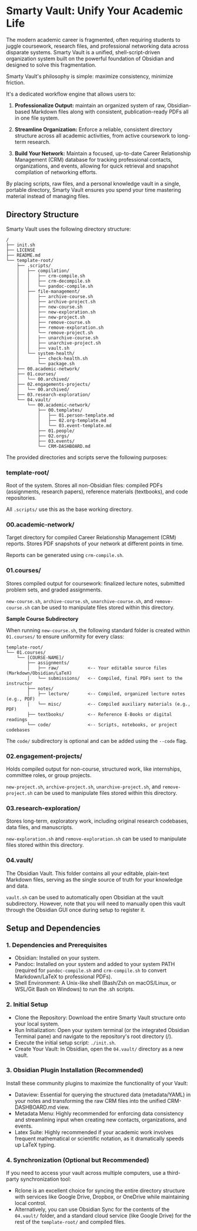# Smarty Vault: Unify Your Academic Life

The modern academic career is fragmented, often requiring students to juggle coursework, research files, and professional networking data across disparate systems. Smarty Vault is a unified, shell-script-driven organization system built on the powerful foundation of Obsidian and designed to solve this fragmentation.

Smarty Vault's philosophy is simple: maximize consistency, minimize friction.

It's a dedicated workflow engine that allows users to:

1. **Professionalize Output:** maintain an organized system of raw, Obsidian-based Markdown files along with consistent, publication-ready PDFs all in one file system.

2. **Streamline Organization:** Enforce a reliable, consistent directory structure across all academic activities, from active coursework to long-term research.

3. **Build Your Network:** Maintain a focused, up-to-date Career Relationship Management (CRM) database for tracking professional contacts, organizations, and events, allowing for quick retrieval and snapshot compilation of networking efforts.

By placing scripts, raw files, and a personal knowledge vault in a single, portable directory, Smarty Vault ensures you spend your time mastering material instead of managing files.

## Directory Structure

Smarty Vault uses the following directory structure:

```
/
├── init.sh                 
├── LICENSE                 
├── README.md               
└── template-root/                                
    ├── .scripts/
    │   ├── compilation/
    │   │   ├── crm-compile.sh
    │   │   ├── crm-decompile.sh
    │   │   └── pandoc-compile.sh
    │   ├── file-management/
    │   │   ├── archive-course.sh
    │   │   ├── archive-project.sh
    │   │   ├── new-course.sh
    │   │   ├── new-exploration.sh
    │   │   ├── new-project.sh
    │   │   ├── remove-course.sh
    │   │   ├── remove-exploration.sh
    │   │   └── remove-project.sh
    │   │   ├── unarchive-course.sh
    │   │   ├── unarchive-project.sh
    │   │   ├── vault.sh
    │   └── system-health/
    │       ├── check-health.sh
    │       └── package.sh
    ├── 00.academic-network/    
    ├── 01.courses/
    │   └── 00.archived/
    ├── 02.engagements-projects/
    │   └── 00.archived/
    ├── 03.research-exploration/
    └── 04.vault/          
        └── 00.academic-network/
            ├── 00.templates/
            │   ├── 01.person-template.md
            │   ├── 02.org-template.md
            │   └── 03.event-template.md
            ├── 01.people/
            ├── 02.orgs/
            ├── 03.events/
            └── CRM-DASHBOARD.md
```

The provided directories and scripts serve the following purposes:

### template-root/ 

Root of the system. Stores all non-Obsidian files: compiled PDFs (assignments, research papers), reference materials (textbooks), and code repositories.

All `.scripts/` use this as the base working directory.

### 00.academic-network/ 

Target directory for compiled Career Relationship Management (CRM) reports. Stores PDF snapshots of your network at different points in time.

Reports can be generated using `crm-compile.sh`.

### 01.courses/

Stores compiled output for coursework: finalized lecture notes, submitted problem sets, and graded assignments.

`new-course.sh`, `archive-course.sh`, `unarchive-course.sh`, and `remove-course.sh` can be used to manipulate files stored within this directory.

**Sample Course Subdirectory**

When running `new-course.sh`, the following standard folder is created within `01.courses/` to ensure uniformity for every class:

```
template-root/
└── 01.courses/
    └── [COURSE-NAME]/
        ├── assignments/
        │   ├── raw/           <-- Your editable source files (Markdown/Obsidian/LaTeX)
        │   └── submissions/   <-- Compiled, final PDFs sent to the instructor
        ├── notes/
        │   ├── lecture/       <-- Compiled, organized lecture notes (e.g., PDF)
        │   └── misc/          <-- Compiled auxiliary materials (e.g., PDF)
        ├── textbooks/         <-- Reference E-Books or digital readings
        └── code/              <-- Scripts, notebooks, or project codebases
```

The `code/` subdirectory is optional and can be added using the `--code` flag.

### 02.engagement-projects/

Holds compiled output for non-course, structured work, like internships, committee roles, or group projects.

`new-project.sh`, `archive-project.sh`, `unarchive-project.sh`, and `remove-project.sh` can be used to manipulate files stored within this directory.

### 03.research-exploration/

Stores long-term, exploratory work, including original research codebases, data files, and manuscripts.

`new-exploration.sh` and `remove-exploration.sh` can be used to manipulate files stored within this directory.

### 04.vault/

The Obsidian Vault. This folder contains all your editable, plain-text Markdown files, serving as the single source of truth for your knowledge and data.

`vault.sh` can be used to automatically open Obsidian at the vault subdirectory. However, note that you will need to manually open this vault through the Obsidian GUI once during setup to register it.

## Setup and Dependencies

### 1. Dependencies and Prerequisites

- Obsidian: Installed on your system.
- Pandoc: Installed on your system and added to your system PATH (required for `pandoc-compile.sh` and `crm-compile.sh` to convert Markdown/LaTeX to professional PDFs).
- Shell Environment: A Unix-like shell (Bash/Zsh on macOS/Linux, or WSL/Git Bash on Windows) to run the .sh scripts.

### 2. Initial Setup

- Clone the Repository: Download the entire Smarty Vault structure onto your local system.
- Run Initialization: Open your system terminal (or the integrated Obsidian Terminal pane) and navigate to the repository's root directory (/).
- Execute the initial setup script: `./init.sh`.
- Create Your Vault: In Obsidian, open the `04.vault/` directory as a new vault.

### 3. Obsidian Plugin Installation (Recommended)

Install these community plugins to maximize the functionality of your Vault:
- Dataview: Essential for querying the structured data (metadata/YAML) in your notes and transforming the raw CRM files into the unified CRM-DASHBOARD.md view.
- Metadata Menu: Highly recommended for enforcing data consistency and streamlining input when creating new contacts, organizations, and events.
- Latex Suite: Highly recommended if your academic work involves frequent mathematical or scientific notation, as it dramatically speeds up LaTeX typing.

### 4. Synchronization (Optional but Recommended)

If you need to access your vault across multiple computers, use a third-party synchronization tool:
- Rclone is an excellent choice for syncing the entire directory structure with services like Google Drive, Dropbox, or OneDrive while maintaining local control.
- Alternatively, you can use Obsidian Sync for the contents of the `04.vault/` folder, and a standard cloud service (like Google Drive) for the rest of the `template-root/` and compiled files.

